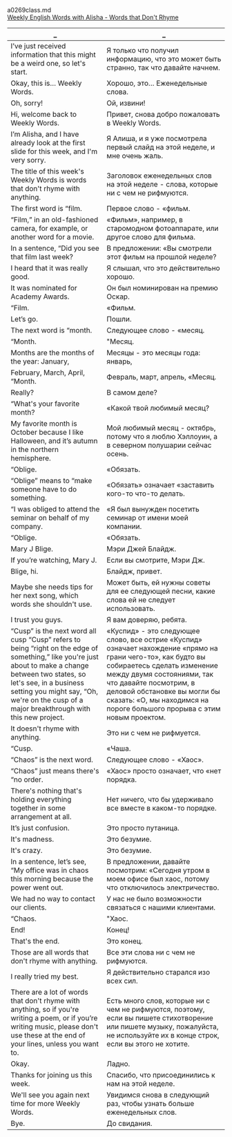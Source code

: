 a0269class.md  
[Weekly English Words with Alisha - Words that Don't Rhyme](https://www.youtube.com/watch?v=bMLJzeV_FRk)





_|_
--|--
I’ve just received information that this might be a weird one, so let's start.|Я только что получил информацию, что это может быть странно, так что давайте начнем.
Okay, this is… Weekly Words.|Хорошо, это… Еженедельные слова.
Oh, sorry!|Ой, извини!
Hi, welcome back to Weekly Words.|Привет, снова добро пожаловать в Weekly Words.
I’m Alisha, and I have already look at the first slide for this week, and I'm very sorry.|Я Алиша, и я уже посмотрела первый слайд на этой неделе, и мне очень жаль.
The title of this week's Weekly Words is words that don't rhyme with anything.|Заголовок еженедельных слов на этой неделе - слова, которые ни с чем не рифмуются.
The first word is “film.|Первое слово - «фильм.
“Film,” in an old-fashioned camera, for example, or another word for a movie.|«Фильм», например, в старомодном фотоаппарате, или другое слово для фильма.
In a sentence, “Did you see that film last week?|В предложении: «Вы смотрели этот фильм на прошлой неделе?
I heard that it was really good.|Я слышал, что это действительно хорошо.
It was nominated for Academy Awards.|Он был номинирован на премию Оскар.
“Film.|«Фильм.
Let’s go.|Пошли.
The next word is “month.|Следующее слово - «месяц.
“Month.|"Месяц.
Months are the months of the year: January,|Месяцы - это месяцы года: январь,
February, March, April, “Month.|Февраль, март, апрель, «Месяц.
Really?|В самом деле?
“What's your favorite month?|«Какой твой любимый месяц?
My favorite month is October because I like Halloween, and it’s autumn in the northern hemisphere.|Мой любимый месяц - октябрь, потому что я люблю Хэллоуин, а в северном полушарии сейчас осень.
“Oblige.|«Обязать.
“Oblige” means to “make someone have to do something.|«Обязать» означает «заставить кого-то что-то делать.
“I was obliged to attend the seminar on behalf of my company.|«Я был вынужден посетить семинар от имени моей компании.
“Oblige.|«Обязать.
Mary J Blige.|Мэри Джей Блайдж.
If you’re watching, Mary J.|Если вы смотрите, Мэри Дж.
Blige, hi.|Блайдж, привет.
Maybe she needs tips for her next song, which words she shouldn't use.|Может быть, ей нужны советы для ее следующей песни, какие слова ей не следует использовать.
I trust you guys.|Я вам доверяю, ребята.
“Cusp” is the next word all cusp “Cusp” refers to being “right on the edge of something,” like you're just about to make a change between two states, so let's see, in a business setting you might say, “Oh, we're on the cusp of a major breakthrough with this new project.|«Куспид» - это следующее слово, все острие «Куспид» означает нахождение «прямо на грани чего-то», как будто вы собираетесь сделать изменение между двумя состояниями, так что давайте посмотрим, в деловой обстановке вы могли бы сказать: «О, мы находимся на пороге большого прорыва с этим новым проектом.
It doesn't rhyme with anything.|Это ни с чем не рифмуется.
“Cusp.|«Чаша.
“Chaos” is the next word.|Следующее слово - «Хаос».
“Chaos” just means there's “no order.|«Хаос» просто означает, что «нет порядка.
There's nothing that's holding everything together in some arrangement at all.|Нет ничего, что бы удерживало все вместе в каком-то порядке.
It’s just confusion.|Это просто путаница.
It's madness.|Это безумие.
It's crazy.|Это безумие.
In a sentence, let’s see, “My office was in chaos this morning because the power went out.|В предложении, давайте посмотрим: «Сегодня утром в моем офисе был хаос, потому что отключилось электричество.
We had no way to contact our clients.|У нас не было возможности связаться с нашими клиентами.
“Chaos.|"Хаос.
End!|Конец!
That's the end.|Это конец.
Those are all words that don't rhyme with anything.|Все эти слова ни с чем не рифмуются.
I really tried my best.|Я действительно старался изо всех сил.
There are a lot of words that don't rhyme with anything, so if you're writing a poem, or if you’re writing music, please don't use these at the end of your lines, unless you want to.|Есть много слов, которые ни с чем не рифмуются, поэтому, если вы пишете стихотворение или пишете музыку, пожалуйста, не используйте их в конце строк, если вы этого не хотите.
Okay.|Ладно.
Thanks for joining us this week.|Спасибо, что присоединились к нам на этой неделе.
We'll see you again next time for more Weekly Words.|Увидимся снова в следующий раз, чтобы узнать больше еженедельных слов.
Bye.|До свидания.
